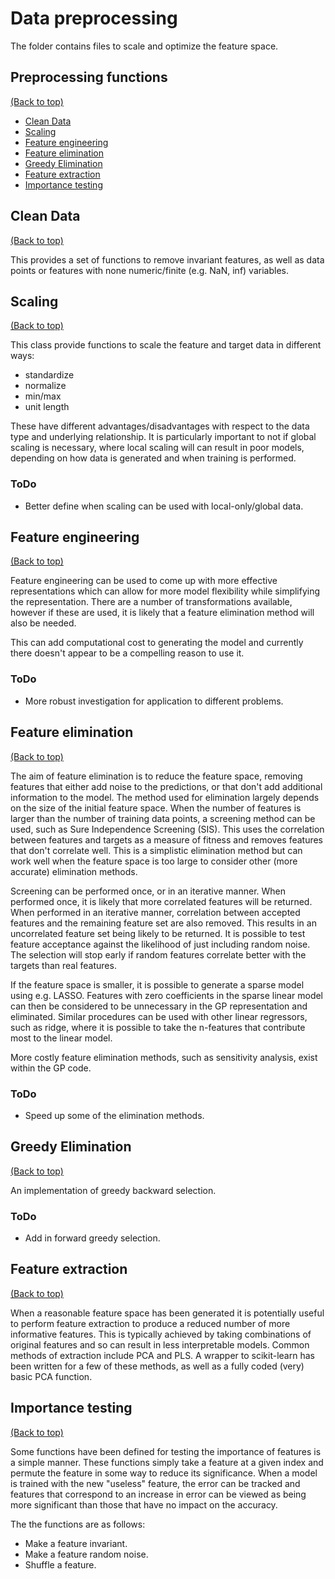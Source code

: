 # Data preprocessing

The folder contains files to scale and optimize the feature space.

## Preprocessing functions

[(Back to top)](#data-preprocessing)

-   [Clean Data](#clean-data)
-   [Scaling](#scaling)
-   [Feature engineering](#feature-engineering)
-   [Feature elimination](#feature-elimination)
-   [Greedy Elimination](#greedy-elimination)
-   [Feature extraction](#feature-extraction)
-   [Importance testing](#importance-testing)

## Clean Data

[(Back to top)](#clean-data)

This provides a set of functions to remove invariant features, as well as data points or features with none numeric/finite (e.g. NaN, inf) variables.


## Scaling

[(Back to top)](#scaling)

This class provide functions to scale the feature and target data in different ways:

-   standardize
-   normalize
-   min/max
-   unit length

These have different advantages/disadvantages with respect to the data type and underlying relationship. It is particularly important to not if global scaling is necessary, where local scaling will can result in poor models, depending on how data is generated and when training is performed.

### ToDo

-   Better define when scaling can be used with local-only/global data.

## Feature engineering

[(Back to top)](#data-preprocessing)

Feature engineering can be used to come up with more effective representations which can allow for more model flexibility while simplifying the representation. There are a number of transformations available, however if these are used, it is likely that a feature elimination method will also be needed.

This can add computational cost to generating the model and currently there doesn't appear to be a compelling reason to use it.

### ToDo

-   More robust investigation for application to different problems.

## Feature elimination

[(Back to top)](#data-preprocessing)

The aim of feature elimination is to reduce the feature space, removing features that either add noise to the predictions, or that don't add additional information to the model. The method used for elimination largely depends on the size of the initial feature space. When the number of features is larger than the number of training data points, a screening method can be used, such as Sure Independence Screening (SIS). This uses the correlation between features and targets as a measure of fitness and removes features that don't correlate well. This is a simplistic elimination method but can work well when the feature space is too large to consider other (more accurate) elimination methods.

Screening can be performed once, or in an iterative manner. When performed once, it is likely that more correlated features will be returned. When performed in an iterative manner, correlation between accepted features and the remaining feature set are also removed. This results in an uncorrelated feature set being likely to be returned. It is possible to test feature acceptance against the likelihood of just including random noise. The selection will stop early if random features correlate better with the targets than real features.

If the feature space is smaller, it is possible to generate a sparse model using e.g. LASSO. Features with zero coefficients in the sparse linear model can then be considered to be unnecessary in the GP representation and eliminated. Similar procedures can be used with other linear regressors, such as ridge, where it is possible to take the n-features that contribute most to the linear model.

More costly feature elimination methods, such as sensitivity analysis, exist within the GP code.

### ToDo

-   Speed up some of the elimination methods.

## Greedy Elimination

[(Back to top)](#data-preprocessing)

An implementation of greedy backward selection.

### ToDo

-   Add in forward greedy selection.


## Feature extraction

[(Back to top)](#data-preprocessing)

When a reasonable feature space has been generated it is potentially useful to perform feature extraction to produce a reduced number of more informative features. This is typically achieved by taking combinations of original features and so can result in less interpretable models. Common methods of extraction include PCA and PLS. A wrapper to scikit-learn has been written for a few of these methods, as well as a fully coded (very) basic PCA function.

## Importance testing

[(Back to top)](#data-preprocessing)

Some functions have been defined for testing the importance of features is a simple manner. These functions simply take a feature at a given index and permute the feature in some way to reduce its significance. When a model is trained with the new "useless" feature, the error can be tracked and features that correspond to an increase in error can be viewed as being more significant than those that have no impact on the accuracy.

The the functions are as follows:

-   Make a feature invariant.
-   Make a feature random noise.
-   Shuffle a feature.
